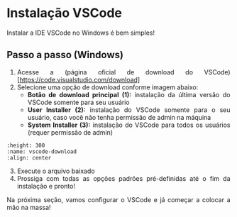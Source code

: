 # Instalação VSCode

<div style="text-align: justify">

Instalar a IDE VSCode no Windows é bem simples!

## Passo a passo (Windows)

1. Acesse a (página oficial de download do VSCode)[https://code.visualstudio.com/download]
2. Selecione uma opção de download conforme imagem abaixo:
    - **Botão de download principal (1):** instalação da última versão do VSCode somente para seu usuário
    - **User Installer (2):** instalação do VSCode somente para o seu usuário, caso você não tenha permissão de admin na máquina
    - **System Installer (3):** instalação do VSCode para todos os usuários (requer permissão de admin)

```{image} ../img/cap02/sec02/vscode-download-windows.png
:height: 300
:name: vscode-download
:align: center
```

3. Execute o arquivo baixado
4. Prossiga com todas as opções padrões pré-definidas até o fim da instalação e pronto!

Na próxima seção, vamos configurar o VSCode e já começar a colocar a mão na massa!

</div>